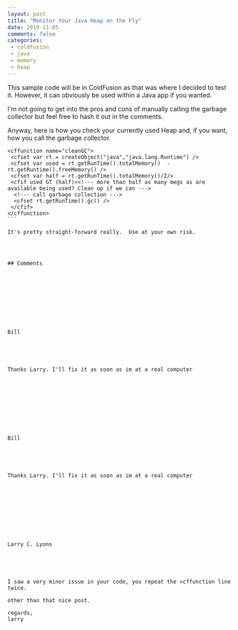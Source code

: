 ```yaml
---
layout: post
title: "Monitor Your Java Heap on the Fly"
date: 2010-11-05
comments: false
categories:
 - coldfusion
 - java
 - memory
 - heap
---
```

This sample code will be in ColdFusion as that was where I decided to test it.
However, it can obviously be used within a Java app if you wanted.  
  
I'm not going to get into the pros and cons of manually calling the garbage
collector but feel free to hash it out in the comments.  
  
Anyway, here is how you check your currently used Heap and, if you want, how
you call the garbage collector.  
  

    
    
    <cffunction name="cleanGC">  
     <cfset var rt = createObject("java","java.lang.Runtime") />  
     <cfset var used = rt.getRunTime().totalMemory()  - rt.getRuntime().freeMemory() />  
     <cfset var half = rt.getRunTime().totalMemory()/2/>  
     <cfif used GT (half)><!--- more than half as many megs as are available being used? Clean up if we can --->  
      <!--- call garbage collection --->  
      <cfset rt.getRunTime().gc() />  
     </cfif>  
    </cffunction>  
    ```
      
    It's pretty straight-forward really.  Use at your own risk.
    
    
    
    
    ## Comments
    
    
    
    
    
    
    
    
    
    
    Bill
    
    
    
    
    
    Thanks Larry. I'll fix it as soon as im at a real computer
    
    
    
    
    
    
    
    
    
    
    Bill
    
    
    
    
    
    Thanks Larry. I'll fix it as soon as im at a real computer
    
    
    
    
    
    
    
    
    
    
    Larry C. Lyons
    
    
    
    
    
    I saw a very minor issue in your code, you repeat the <cffunction line twice.  
      
    other than that nice post.  
      
    regards,  
    larry
    
    
    
    
    
    
    
    
    

